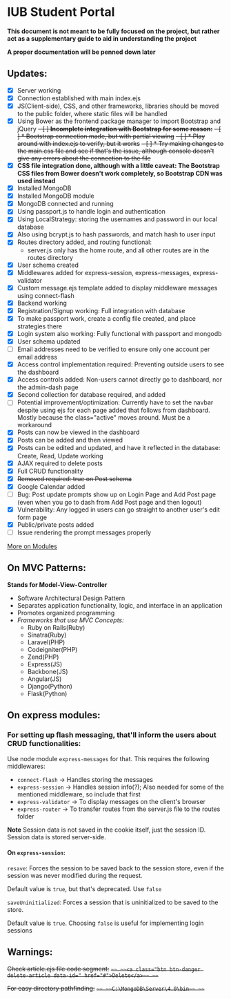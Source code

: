 # IUB Student Portal

**This document is not meant to be fully focused on the project, but rather act as a supplementary guide to aid in understanding the project**

**A proper documentation will be penned down later**

## Updates:

- [x] Server working
- [x] Connection established with main index.ejs
- [x] JS(Client-side), CSS, and other frameworks, libraries should be moved to the public folder, where static files will be handled
- [x] Using Bower as the frontend package manager to import Bootstrap and jQuery
~~- [ ] **Incomplete integration with Bootstrap for some reason:**~~
~~- [ ] * Bootstrap connection made, but with partial viewing~~
~~- [ ] * Play around with index.ejs to verify, but it works~~
~~- [ ] * Try making changes to the main.css file and see if that's the issue, although console doesn't give any errors about the connection to the file~~
- [x] **CSS file integration done, although with a little caveat: The Bootstrap CSS files from Bower doesn't work completely, so Bootstrap CDN was used instead**
- [x] Installed MongoDB
- [x] Installed MongoDB module
- [x] MongoDB connected and running
- [x] Using passport.js to handle login and authentication
- [x] Using LocalStrategy: storing the usernames and password in our local database
- [x] Also using bcrypt.js to hash passwords, and match hash to user input 
- [x] Routes directory added, and routing functional:
  * server.js only has the home route, and all other routes are in the routes directory
- [x] User schema created
- [x] Middlewares added for express-session, express-messages, express-validator
- [x] Custom message.ejs template added to display middleware messages using connect-flash 
- [x] Backend working
- [x] Registration/Signup working: Full integration with database
- [x] To make passport work, create a config file  created, and place strategies there
- [x] Login system also working: Fully functional with passport and mongodb
- [x] User schema updated
- [ ] Email addresses need to be verified to ensure only one account per email address
- [x] Access control implementation required: Preventing outside users to see the dashboard
- [x] Access controls added: Non-users cannot directly go to dashboard, nor the admin-dash page
- [x] Second collection for database required, and added
- [ ] Potential improvement/optimization: Currently have to set the navbar despite using ejs for each page added that follows from dashboard. Mostly because the class="active" moves around. Must be a workaround
- [x] Posts can now be viewed in the dashboard
- [x] Posts can be added and then viewed
- [x] Posts can be edited and updated, and have it reflected in the database: Create, Read, Update working
- [x] AJAX required to delete posts
- [x] Full CRUD functionality
- [x] ~~Removed required: true on Post schema~~
- [x] Google Calendar added
- [ ] Bug: Post update prompts show up on Login Page and Add Post page (even when you go to dash from Add Post page and then logout)
- [x] Vulnerability: Any logged in users can go straight to another user's edit form page
- [x] Public/private posts added
- [ ] Issue rendering the prompt messages properly

[More on Modules](https://www.sitepoint.com/understanding-module-exports-exports-node-js/)

## On MVC Patterns:

**Stands for Model-View-Controller**

* Software Architectural Design Pattern
* Separates application functionality, logic, and interface in an application
* Promotes organized programming
* *Frameworks that use MVC Concepts:*
  * Ruby on Rails(Ruby)
  * Sinatra(Ruby)
  * Laravel(PHP)
  * Codeigniter(PHP)
  * Zend(PHP)
  * Express(JS)
  * Backbone(JS)
  * Angular(JS)
  * Django(Python)
  * Flask(Python)

## On express modules:

### For setting up flash messaging, that'll inform the users about CRUD functionalities:

Use node module `express-messages` for that. This requires the following middlewares:
  * `connect-flash` -> Handles storing the messages
  * `express-session` -> Handles session info(?); Also needed for some of the mentioned middleware, so include that first
  * `express-validator` -> To display messages on the client's browser
  * `express-router` -> To transfer routes from the server.js file to the routes folder

**Note** Session data is not saved in the cookie itself, just the session ID. Session data is stored server-side.

#### On `express-session`:

`resave`: Forces the session to be saved back to the session store, even if the session was never modified during the request.

Default value is `true`, but that's deprecated. Use `false`

`saveUninitialized`: Forces a session that is uninitialized to be saved to the store.

Default value is `true`. Choosing `false` is useful for implementing login sessions

## Warnings:

~~Check article.ejs file code segment:~~
~~````~~
~~<a class="btn btn-danger delete-article data-id=" href="#">Delete</a>~~
~~````~~

~~For easy directory pathfinding:~~
~~````~~
~~C:\MongoDB\Server\4.0\bin~~
~~````~~